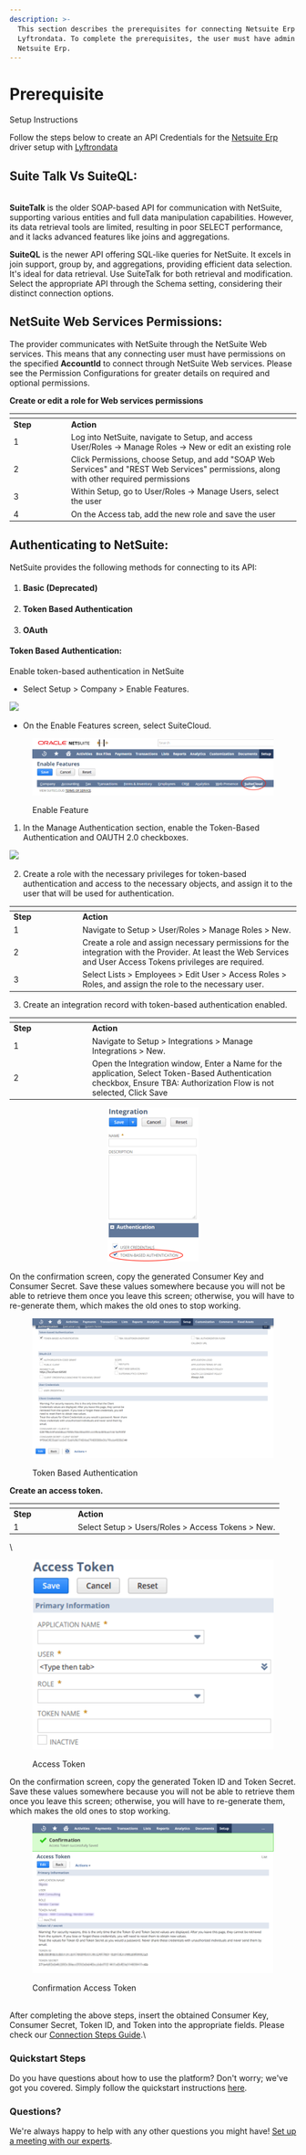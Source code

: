 ```yaml
---
description: >-
  This section describes the prerequisites for connecting Netsuite Erp to
  Lyftrondata. To complete the prerequisites, the user must have admin access to
  Netsuite Erp.
---
```


# Prerequisite

Setup Instructions

Follow the steps below to create an API Credentials for the [Netsuite Erp](https://www.lyftrondata.com/integration/finance-analytics/netsuite-erp/) driver setup with [Lyftrondata](https://www.lyftrondata.com)

## Suite Talk Vs SuiteQL:

\
**SuiteTalk** is the older SOAP-based API for communication with NetSuite, supporting various entities and full data manipulation capabilities. However, its data retrieval tools are limited, resulting in poor SELECT performance, and it lacks advanced features like joins and aggregations.

**SuiteQL** is the newer API offering SQL-like queries for NetSuite. It excels in join support, group by, and aggregations, providing efficient data selection. It's ideal for data retrieval. Use SuiteTalk for both retrieval and modification. Select the appropriate API through the Schema setting, considering their distinct connection options.

## **NetSuite Web Services Permissions:**

The provider communicates with NetSuite through the NetSuite Web services. This means that any connecting user must have permissions on the specified **AccountId** to connect through NetSuite Web services. Please see the Permission Configurations for greater details on required and optional permissions.

**Create or edit a role for Web services permissions**

<table data-header-hidden><thead><tr><th width="87"></th><th></th></tr></thead><tbody><tr><td><strong>Step</strong></td><td><strong>Action</strong></td></tr><tr><td>1</td><td>Log into NetSuite, navigate to Setup, and access User/Roles -> Manage Roles -> New or edit an existing role</td></tr><tr><td>2</td><td>Click Permissions, choose Setup, and add "SOAP Web Services" and "REST Web Services" permissions, along with other required permissions</td></tr><tr><td>3</td><td>Within Setup, go to User/Roles -> Manage Users, select the user</td></tr><tr><td>4</td><td>On the Access tab, add the new role and save the user</td></tr></tbody></table>

## Authenticating to NetSuite:

NetSuite provides the following methods for connecting to its API:

1. #### Basic (Deprecated) <a href="#token-based-authentication" id="token-based-authentication"></a>
2. #### Token Based Authentication <a href="#token-based-authentication" id="token-based-authentication"></a>
3. #### OAuth <a href="#token-based-authentication" id="token-based-authentication"></a>

#### Token Based Authentication: <a href="#token-based-authentication" id="token-based-authentication"></a>

Enable token-based authentication in NetSuite

* Select Setup > Company > Enable Features.

![](https://docs.devart.com/odbc/netsuite/netsuite\_enable\_features.png)

* On the Enable Features screen, select SuiteCloud.

<figure><img src="../../.gitbook/assets/image (2).png" alt=""><figcaption><p>Enable Feature</p></figcaption></figure>

1. In the Manage Authentication section, enable the Token-Based Authentication and OAUTH 2.0 checkboxes.

![](https://docs.devart.com/odbc/netsuite/netsuite\_enable\_tba.png)

2. Create a role with the necessary privileges for token-based authentication and access to the necessary objects, and assign it to the user that will be used for authentication.



<table data-header-hidden><thead><tr><th width="107"></th><th></th></tr></thead><tbody><tr><td><strong>Step</strong></td><td><strong>Action</strong></td></tr><tr><td>1</td><td>Navigate to Setup > User/Roles > Manage Roles > New.</td></tr><tr><td>2</td><td>Create a role and assign necessary permissions for the integration with the Provider. At least the Web Services and User Access Tokens privileges are required.</td></tr><tr><td>3</td><td>Select Lists > Employees > Edit User > Access Roles > Roles, and assign the role to the necessary user.</td></tr></tbody></table>

3. Create an integration record with token-based authentication enabled.

<table data-header-hidden><thead><tr><th width="124"></th><th></th></tr></thead><tbody><tr><td><strong>Step</strong></td><td><strong>Action</strong></td></tr><tr><td>1</td><td>Navigate to Setup > Integrations > Manage Integrations > New.</td></tr><tr><td>2</td><td>Open the Integration window, Enter a Name for the application, Select Token-Based Authentication checkbox, Ensure TBA: Authorization Flow is not selected, Click Save</td></tr></tbody></table>

<div align="center" data-full-width="true">

<figure><img src="../../.gitbook/assets/image (3).png" alt="" width="160"><figcaption></figcaption></figure>

</div>

On the confirmation screen, copy the generated Consumer Key and Consumer Secret. Save these values somewhere because you will not be able to retrieve them once you leave this screen; otherwise, you will have to re-generate them, which makes the old ones to stop working.

<figure><img src="../../.gitbook/assets/image (4).png" alt=""><figcaption><p>Token Based Authentication</p></figcaption></figure>

**Create an access token.**

<table data-header-hidden><thead><tr><th width="99"></th><th></th></tr></thead><tbody><tr><td><strong>Step</strong></td><td><strong>Action</strong></td></tr><tr><td>1</td><td>Select Setup > Users/Roles > Access Tokens > New.</td></tr></tbody></table>

\


<figure><img src="../../.gitbook/assets/image (5).png" alt=""><figcaption><p>Access Token</p></figcaption></figure>

On the confirmation screen, copy the generated Token ID and Token Secret. Save these values somewhere because you will not be able to retrieve them once you leave this screen; otherwise, you will have to re-generate them, which makes the old ones to stop working.

<figure><img src="../../.gitbook/assets/image (6).png" alt=""><figcaption><p>Confirmation Access Token</p></figcaption></figure>

\
After completing the above steps, insert the obtained Consumer Key, Consumer Secret, Token ID, and Token into the appropriate fields. Please check our [Connection Steps Guide](connection-steps.md).\


### Quickstart Steps

Do you have questions about how to use the platform? Don't worry; we've got you covered. Simply follow the quickstart instructions [here](./).

### Questions? <a href="#questions" id="questions"></a>

We're always happy to help with any other questions you might have! [Set up a meeting with our experts](https://www.lyftrondata.com/book-a-meeting/).
